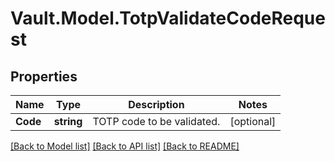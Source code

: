 # Vault.Model.TotpValidateCodeRequest

## Properties

Name | Type | Description | Notes
------------ | ------------- | ------------- | -------------
**Code** | **string** | TOTP code to be validated. | [optional] 

[[Back to Model list]](../README.md#documentation-for-models) [[Back to API list]](../README.md#documentation-for-api-endpoints) [[Back to README]](../README.md)

